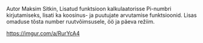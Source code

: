 Autor Maksim Sitkin, Lisatud funktsioon kalkulaatorisse Pi-numbri kirjutamiseks, lisati ka koosinus- ja puutujate arvutamise funktsioonid. Lisas omaduse tõsta number ruutvõimsusele, öö ja päeva režiim.

https://imgur.com/a/RurYcA4
